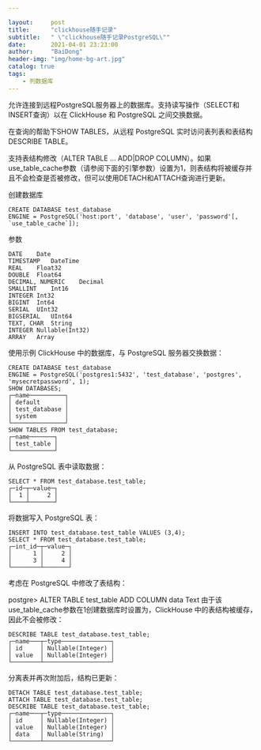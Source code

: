 ```yaml
---

layout:     post
title:      "clickhouse随手记录"
subtitle:   " \"clickhouse随手记录PostgreSQL\""
date:       2021-04-01 23:23:00
author:     "BaiDong"
header-img: "img/home-bg-art.jpg"
catalog: true
tags:
    - 列数据库
---
```

允许连接到远程PostgreSQL服务器上的数据库。支持读写操作（SELECT和INSERT查询）以在 ClickHouse 和 PostgreSQL 之间交换数据。

在查询的帮助下SHOW TABLES，从远程 PostgreSQL 实时访问表列表和表结构DESCRIBE TABLE。

支持表结构修改（ALTER TABLE ... ADD|DROP COLUMN）。如果use_table_cache参数（请参阅下面的引擎参数）设置为1，则表结构将被缓存并且不会检查是否被修改，但可以使用DETACH和ATTACH查询进行更新。

创建数据库

    CREATE DATABASE test_database 
    ENGINE = PostgreSQL('host:port', 'database', 'user', 'password'[, `use_table_cache`]);
参数

    DATE	Date
    TIMESTAMP	DateTime
    REAL	Float32
    DOUBLE	Float64
    DECIMAL, NUMERIC	Decimal
    SMALLINT	Int16
    INTEGER	Int32
    BIGINT	Int64
    SERIAL	UInt32
    BIGSERIAL	UInt64
    TEXT, CHAR	String
    INTEGER	Nullable(Int32)
    ARRAY	Array
使用示例 
ClickHouse 中的数据库，与 PostgreSQL 服务器交换数据：

    CREATE DATABASE test_database 
    ENGINE = PostgreSQL('postgres1:5432', 'test_database', 'postgres', 'mysecretpassword', 1);
    SHOW DATABASES;
    ┌─name──────────┐
    │ default       │
    │ test_database │
    │ system        │
    └───────────────┘
    SHOW TABLES FROM test_database;
    ┌─name───────┐
    │ test_table │
    └────────────┘
从 PostgreSQL 表中读取数据：

    SELECT * FROM test_database.test_table;
    ┌─id─┬─value─┐
    │  1 │     2 │
    └────┴───────┘
将数据写入 PostgreSQL 表：

    INSERT INTO test_database.test_table VALUES (3,4);
    SELECT * FROM test_database.test_table;
    ┌─int_id─┬─value─┐
    │      1 │     2 │
    │      3 │     4 │
    └────────┴───────┘
考虑在 PostgreSQL 中修改了表结构：

postgre> ALTER TABLE test_table ADD COLUMN data Text
由于该use_table_cache参数在1创建数据库时设置为，ClickHouse 中的表结构被缓存，因此不会被修改：

    DESCRIBE TABLE test_database.test_table;
    ┌─name───┬─type──────────────┐
    │ id     │ Nullable(Integer) │
    │ value  │ Nullable(Integer) │
    └────────┴───────────────────┘
分离表并再次附加后，结构已更新：

    DETACH TABLE test_database.test_table;
    ATTACH TABLE test_database.test_table;
    DESCRIBE TABLE test_database.test_table;
    ┌─name───┬─type──────────────┐
    │ id     │ Nullable(Integer) │
    │ value  │ Nullable(Integer) │
    │ data   │ Nullable(String)  │
    └────────┴───────────────────┘